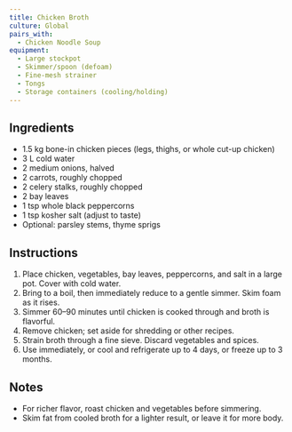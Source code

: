 ```yaml
---
title: Chicken Broth
culture: Global
pairs_with:
  - Chicken Noodle Soup
equipment:
  - Large stockpot
  - Skimmer/spoon (defoam)
  - Fine-mesh strainer
  - Tongs
  - Storage containers (cooling/holding)
---
```


## Ingredients
- 1.5 kg bone-in chicken pieces (legs, thighs, or whole cut-up chicken)
- 3 L cold water
- 2 medium onions, halved
- 2 carrots, roughly chopped
- 2 celery stalks, roughly chopped
- 2 bay leaves
- 1 tsp whole black peppercorns
- 1 tsp kosher salt (adjust to taste)
- Optional: parsley stems, thyme sprigs

## Instructions
1. Place chicken, vegetables, bay leaves, peppercorns, and salt in a large pot. Cover with cold water.
2. Bring to a boil, then immediately reduce to a gentle simmer. Skim foam as it rises.
3. Simmer 60–90 minutes until chicken is cooked through and broth is flavorful.
4. Remove chicken; set aside for shredding or other recipes.
5. Strain broth through a fine sieve. Discard vegetables and spices.
6. Use immediately, or cool and refrigerate up to 4 days, or freeze up to 3 months.

## Notes
- For richer flavor, roast chicken and vegetables before simmering.  
- Skim fat from cooled broth for a lighter result, or leave it for more body.  
